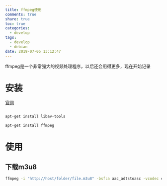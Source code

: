 ```yaml
---
title: ffmpeg使用
comments: true
share: true
toc: true
categories:
  - develop
tags:
  - develop
  - debian
date: 2019-07-05 13:12:47
---
```


ffmpeg是一个非常强大的视频处理程序，以后还会用得更多，现在开始记录
<!-- more -->  

# 安装

[官网](https://wiki.debian.org/ffmpeg#Installation)

```bash

apt-get install libav-tools 

apt-get install ffmpeg
```


# 使用

## 下载m3u8

```bash
ffmpeg -i "http://host/folder/file.m3u8" -bsf:a aac_adtstoasc -vcodec copy -c copy -crf 50 file.mp4
```
